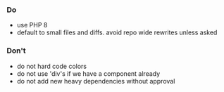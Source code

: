 ### Do
- use PHP 8
- default to small files and diffs. avoid repo wide rewrites unless asked

### Don't
- do not hard code colors
- do not use 'div's if we have a component already
- do not add new heavy dependencies without approval